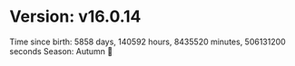 # Version: v16.0.14
Time since birth: 5858 days, 140592 hours, 8435520 minutes, 506131200 seconds
Season: Autumn 🍁

